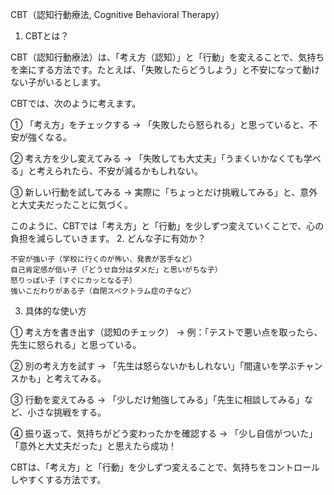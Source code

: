 CBT（認知行動療法, Cognitive Behavioral Therapy）
1. CBTとは？

CBT（認知行動療法）は、「考え方（認知）」と「行動」を変えることで、気持ちを楽にする方法です。たとえば、「失敗したらどうしよう」と不安になって動けない子がいるとします。

CBTでは、次のように考えます。

① 「考え方」をチェックする
→ 「失敗したら怒られる」と思っていると、不安が強くなる。

② 考え方を少し変えてみる
→ 「失敗しても大丈夫」「うまくいかなくても学べる」と考えられたら、不安が減るかもしれない。

③ 新しい行動を試してみる
→ 実際に「ちょっとだけ挑戦してみる」と、意外と大丈夫だったことに気づく。

このように、CBTでは「考え方」と「行動」を少しずつ変えていくことで、心の負担を減らしていきます。
2. どんな子に有効か？

    不安が強い子（学校に行くのが怖い、発表が苦手など）
    自己肯定感が低い子（「どうせ自分はダメだ」と思いがちな子）
    怒りっぽい子（すぐにカッとなる子）
    強いこだわりがある子（自閉スペクトラム症の子など）

3. 具体的な使い方

① 考え方を書き出す（認知のチェック）
→ 例：「テストで悪い点を取ったら、先生に怒られる」と思っている。

② 別の考え方を試す
→ 「先生は怒らないかもしれない」「間違いを学ぶチャンスかも」と考えてみる。

③ 行動を変えてみる
→ 「少しだけ勉強してみる」「先生に相談してみる」など、小さな挑戦をする。

④ 振り返って、気持ちがどう変わったかを確認する
→ 「少し自信がついた」「意外と大丈夫だった」と思えたら成功！

CBTは、「考え方」と「行動」を少しずつ変えることで、気持ちをコントロールしやすくする方法です。